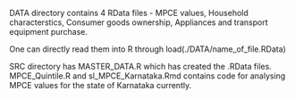 
DATA directory contains 4 RData files - MPCE values, Household characterstics, Consumer goods ownership, Appliances and transport equipment purchase. 

One can directly read them into R through load(./DATA/name_of_file.RData)

SRC directory has MASTER_DATA.R which has created the .RData files. 
MPCE_Quintile.R and sl_MPCE_Karnataka.Rmd contains code for analysing MPCE values for the state of Karnataka currently.
